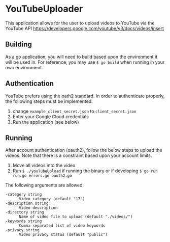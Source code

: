 # YouTubeUploader
This application allows for the user to upload videos to YouTube via the YouTube API <https://developers.google.com/youtube/v3/docs/videos/insert>

## Building
As a go application, you will need to build based upon the environment it will be used in. For reference, you may use `$ go build` when running in your own environment.

## Authentication
YouTube prefers using the oath2 standard. In order to authenticate properly, the following steps must be implemented.

1. change `example_client_secret.json` to `client_secret.json`
2. Enter your Google Cloud credentials
3. Run the application (see below)

## Running
After account authentication (oauth2), follow the below steps to upload the videos. Note that there is a constraint based upon your account limits.
1. Move all videos into the video 
2. Run `$ ./youTubeUpload` if running the binary or if developing `$ go run run.go errors.go oauth2.go`

The following arguments are allowed.

```
-category string
      Video category (default "17")
-description string
      Video description
-directory string
      Name of video file to upload (default "./videos/")
-keywords string
      Comma separated list of video keywords
-privacy string
      Video privacy status (default "public")
```
